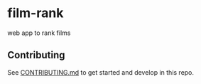 # film-rank

web app to rank films

## Contributing

See [CONTRIBUTING.md](CONTRIBUTING.md) to get started and develop in this repo.
